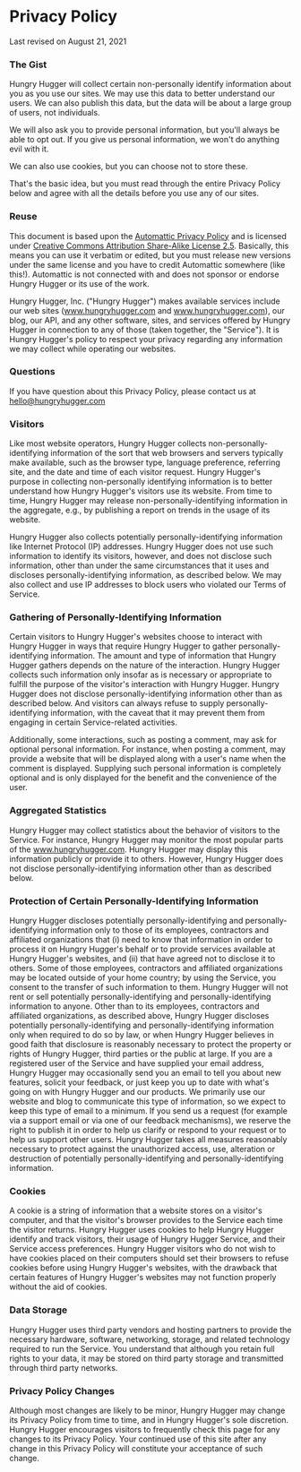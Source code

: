 Privacy Policy
==============

Last revised on August 21, 2021

### The Gist

Hungry Hugger will collect certain non-personally identify information about you as you use our sites. We may use this data to better understand our users. We can also publish this data, but the data will be about a large group of users, not individuals.

We will also ask you to provide personal information, but you'll always be able to opt out. If you give us personal information, we won't do anything evil with it.

We can also use cookies, but you can choose not to store these.

That's the basic idea, but you must read through the entire Privacy Policy below and agree with all the details before you use any of our sites.

### Reuse

This document is based upon the [Automattic Privacy Policy](http://automattic.com/privacy/) and is licensed under [Creative Commons Attribution Share-Alike License 2.5](http://creativecommons.org/licenses/by-sa/2.5/). Basically, this means you can use it verbatim or edited, but you must release new versions under the same license and you have to credit Automattic somewhere (like this!). Automattic is not connected with and does not sponsor or endorse Hungry Hugger or its use of the work.

Hungry Hugger, Inc. ("Hungry Hugger") makes available services include our web sites (www.hungryhugger.com and www.hungryhugger.com), our blog, our API, and any other software, sites, and services offered by Hungry Hugger in connection to any of those (taken together, the "Service"). It is Hungry Hugger's policy to respect your privacy regarding any information we may collect while operating our websites.

### Questions

If you have question about this Privacy Policy, please contact us at hello@hungryhugger.com

### Visitors

Like most website operators, Hungry Hugger collects non-personally-identifying information of the sort that web browsers and servers typically make available, such as the browser type, language preference, referring site, and the date and time of each visitor request. Hungry Hugger's purpose in collecting non-personally identifying information is to better understand how Hungry Hugger's visitors use its website. From time to time, Hungry Hugger may release non-personally-identifying information in the aggregate, e.g., by publishing a report on trends in the usage of its website.

Hungry Hugger also collects potentially personally-identifying information like Internet Protocol (IP) addresses. Hungry Hugger does not use such information to identify its visitors, however, and does not disclose such information, other than under the same circumstances that it uses and discloses personally-identifying information, as described below. We may also collect and use IP addresses to block users who violated our Terms of Service.

### Gathering of Personally-Identifying Information

Certain visitors to Hungry Hugger's websites choose to interact with Hungry Hugger in ways that require Hungry Hugger to gather personally-identifying information. The amount and type of information that Hungry Hugger gathers depends on the nature of the interaction. Hungry Hugger collects such information only insofar as is necessary or appropriate to fulfill the purpose of the visitor's interaction with Hungry Hugger. Hungry Hugger does not disclose personally-identifying information other than as described below. And visitors can always refuse to supply personally-identifying information, with the caveat that it may prevent them from engaging in certain Service-related activities.

Additionally, some interactions, such as posting a comment, may ask for optional personal information. For instance, when posting a comment, may provide a website that will be displayed along with a user's name when the comment is displayed. Supplying such personal information is completely optional and is only displayed for the benefit and the convenience of the user.

### Aggregated Statistics

Hungry Hugger may collect statistics about the behavior of visitors to the Service. For instance, Hungry Hugger may monitor the most popular parts of the www.hungryhugger.com. Hungry Hugger may display this information publicly or provide it to others. However, Hungry Hugger does not disclose personally-identifying information other than as described below.

### Protection of Certain Personally-Identifying Information

Hungry Hugger discloses potentially personally-identifying and personally-identifying information only to those of its employees, contractors and affiliated organizations that (i) need to know that information in order to process it on Hungry Hugger's behalf or to provide services available at Hungry Hugger's websites, and (ii) that have agreed not to disclose it to others. Some of those employees, contractors and affiliated organizations may be located outside of your home country; by using the Service, you consent to the transfer of such information to them. Hungry Hugger will not rent or sell potentially personally-identifying and personally-identifying information to anyone. Other than to its employees, contractors and affiliated organizations, as described above, Hungry Hugger discloses potentially personally-identifying and personally-identifying information only when required to do so by law, or when Hungry Hugger believes in good faith that disclosure is reasonably necessary to protect the property or rights of Hungry Hugger, third parties or the public at large. If you are a registered user of the Service and have supplied your email address, Hungry Hugger may occasionally send you an email to tell you about new features, solicit your feedback, or just keep you up to date with what's going on with Hungry Hugger and our products. We primarily use our website and blog to communicate this type of information, so we expect to keep this type of email to a minimum. If you send us a request (for example via a support email or via one of our feedback mechanisms), we reserve the right to publish it in order to help us clarify or respond to your request or to help us support other users. Hungry Hugger takes all measures reasonably necessary to protect against the unauthorized access, use, alteration or destruction of potentially personally-identifying and personally-identifying information.

### Cookies
A cookie is a string of information that a website stores on a visitor's computer, and that the visitor's browser provides to the Service each time the visitor returns. Hungry Hugger uses cookies to help Hungry Hugger identify and track visitors, their usage of Hungry Hugger Service, and their Service access preferences. Hungry Hugger visitors who do not wish to have cookies placed on their computers should set their browsers to refuse cookies before using Hungry Hugger's websites, with the drawback that certain features of Hungry Hugger's websites may not function properly without the aid of cookies.

### Data Storage
Hungry Hugger uses third party vendors and hosting partners to provide the necessary hardware, software, networking, storage, and related technology required to run the Service. You understand that although you retain full rights to your data, it may be stored on third party storage and transmitted through third party networks.

### Privacy Policy Changes
Although most changes are likely to be minor, Hungry Hugger may change its Privacy Policy from time to time, and in Hungry Hugger's sole discretion. Hungry Hugger encourages visitors to frequently check this page for any changes to its Privacy Policy. Your continued use of this site after any change in this Privacy Policy will constitute your acceptance of such change. 